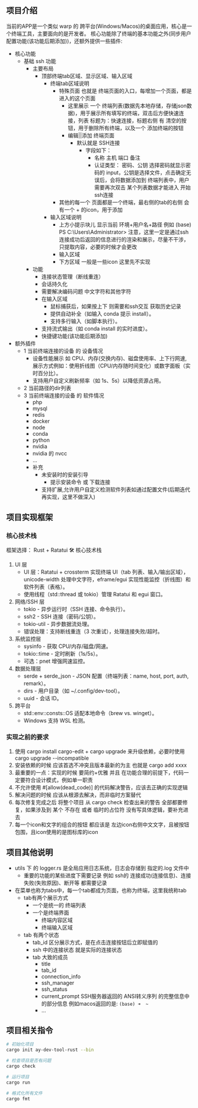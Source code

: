 
## 项目介绍

当前的APP是一个类似 warp 的 跨平台(Windows/Macos)的桌面应用，核心是一个终端工具，主要面向的是开发者。
核心功能除了终端的基本功能之外(同步用户配置功能(该功能后期添加))，还额外提供一些插件:

- 核心功能
  - 基础 ssh 功能
    - 主要布局
      - 顶部终端tab区域、显示区域、输入区域
        - 终端tab区域说明
          - 特殊页面 也就是 终端页面的入口，每增加一个页面，都是进入的这个页面
            - 这里展示 一个 终端列表(数据先本地存储，存储json数据)，用于展示所有填写的终端，双击后方便快速连接，列表 标题为：快速连接，标题右侧 有 清空的按钮，用于删除所有终端，以及一个 添加终端的按钮
            - 编辑||添加 终端页面
              - 默认就是 SSH连接
                - 字段如下：
                  - 名称 主机 端口 备注
                  - 认证类型： 密码、公钥 选择密码就显示密码的 input，公钥是选择文件，点击确定无误后，会将数据添加到 终端列表中，用户需要再次双击 某个列表数据才能进入 开始ssh连接
          - 其他的每一个 页面都是一个终端，最右侧的tab的右侧 会有一个 + 的icon，用于添加
        - 输入区域说明
          - 上方小提示块儿 显示当前 环境+用户名+路径 例如 (base) PS C:\Users\Administrator> 注意，这里一定是通过ssh连接成功后返回的信息进行的渲染和展示，尽量不干涉，只提取内容，必要的时候才会更改
          - 输入区域
          - 下方区域 一般是一些icon 这里先不实现
    - 功能
      - 连接状态管理（断线重连）
      - 会话持久化
      - 需要解决编码问题 中文字符和其他字符
      - 在输入区域
        - 鼠标捕获后，如果按上下 则需要和ssh交互 获取历史记录
        - 提供自动补全（如输入 conda 提示 install）。
        - 支持多行输入（如脚本执行）。
      - 支持流式输出（如 conda install 的实时进度）。
      - 快捷键功能(该功能后期添加)
- 额外插件
  - 1 当前终端连接的设备 的 设备情况
    - 设备性能展示 如 CPU、内存(交换内存)、磁盘使用率、上下行网速, 展示方式例如：使用折线图（CPU/内存随时间变化）或数字面板（实时百分比）。
    - 支持用户自定义刷新频率（如 1s、5s）以降低资源占用。
  - 2 当前路径的dir列表
  - 3 当前终端连接的设备 的 软件情况
    - php
    - mysql
    - redis
    - docker
    - node
    - conda
    - python
    - nvidia
    - nvidia 的 nvcc
    - ...
    - 补充
      - 未安装时的安装引导
        - 提示安装命令 或 下载连接
      - 支持扩展,允许用户自定义检测软件列表如通过配置文件(后期迭代再实现，这里不做深入)

## 项目实现框架

### 核心技术栈

框架选择： Rust + Ratatui
🛠️ 核心技术栈

1. UI 层
    - UI 层：Ratatui + crossterm 实现终端 UI（tab 列表、输入/输出区域），unicode-width 处理中文字符，eframe/egui 实现性能监控（折线图）和软件列表（表格）。
    - 使用线程（std::thread 或 tokio）管理 Ratatui 和 egui 窗口。
2. 网络/SSH 层
   - tokio - 异步运行时（SSH 连接、命令执行）。
   - ssh2 - SSH 连接（密码/公钥）。
   - tokio-util - 异步数据流处理。
   - 错误处理：支持断线重连（3 次重试），处理连接失败/超时。
3. 系统监控层
   - sysinfo - 获取 CPU/内存/磁盘/网速。
   - tokio::time - 定时刷新（1s/5s）。
   - 可选：pnet 增强网速监控。
4. 数据处理层
   - serde + serde_json - JSON 配置（终端列表：name, host, port, auth, remark）。
   - dirs - 用户目录（如 ~/.config/dev-tool）。
   - uuid - 会话 ID。
5. 跨平台
   - std::env::consts::OS 适配本地命令（brew vs. winget）。
   - Windows 支持 WSL 检测。

### 实现之前的要求

1. 使用 cargo install cargo-edit + cargo upgrade 来升级依赖，必要时使用 cargo upgrade --incompatible
2. 安装依赖的时候 应该首选不冲突且版本最新的为主 也就是 cargo add xxxx
3. 最重要的一点：实现的时候 要简约+优雅 并且 在功能合理的前提下，代码一定要符合设计模式，例如单一职责
4. 不允许使用 #[allow(dead_code)] 的代码解决警告，应该去正确的实现逻辑
5. 解决问题的时候 应该从根源去解决，而非临时方案替代
6. 每次修复完成之后 将整个项目 从 cargo check 检查出来的警告 全部都要修复，如果涉及到 某个 不存在 或者 临时的占位符 没有写具体逻辑，要补充进去
7. 每一个icon和文字的组合的按钮 都应该是 左边icon右侧中文文字，且被按钮包围，且icon使用的是图标库的icon

## 项目其他说明

- utils 下 的 logger.rs 是全局应用日志系统，日志会存储到 指定的.log 文件中
  - 重要的功能的某些进度下需要记录 例如 ssh的 连接成功(连接信息)、连接失败(失败原因)、断开等 都需要记录
- 在菜单也称为tabs中，每一个tab都成为页面，也称为终端，这里我统称tab
  - tab有两个展示方式
    - 一个是统一的 终端列表
    - 一个是终端界面
      - 终端内容区域
      - 终端输入区域
  - tab 有两个状态
    - tab_id 区分展示方式，是在点击连接按钮后立即赋值的
    - ssh 中的连接状态 就是实际的连接状态
    - tab 大致的成员
      - title
      - tab_id
      - connection_info
      - ssh_manager
      - ssh_status
      - current_prompt SSH服务器返回的 ANSI转义序列 的完整信息中的部分信息 例如macos返回的是: `(base) ➜  ~ `
      - ...

## 项目相关指令

~~~sh
# 初始化项目
cargo init ay-dev-tool-rust --bin

# 检查项目是否有问题
cargo check

# 运行项目
cargo run

# 格式化所有文件
cargo fmt
~~~

